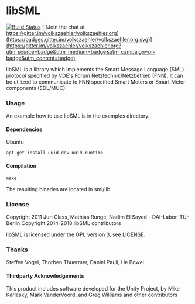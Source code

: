 # libSML

[![Build Status](https://travis-ci.org/volkszaehler/libsml.svg?branch=master)](https://travis-ci.org/volkszaehler/libsml)
[![Join the chat at https://gitter.im/volkszaehler/volkszaehler.org](https://badges.gitter.im/volkszaehler/volkszaehler.org.svg)](https://gitter.im/volkszaehler/volkszaehler.org?utm_source=badge&utm_medium=badge&utm_campaign=pr-badge&utm_content=badge)

libSML is a library which implements the Smart Message Language (SML) protocol specified by VDE's Forum Netztechnik/Netzbetrieb (FNN).
It can be utilized to communicate to FNN specified Smart Meters or Smart Meter components (EDL/MUC).

### Usage
An example how to use libSML is in the examples directory.

#### Dependencies
Ubuntu

	apt-get install uuid-dev uuid-runtime

#### Compilation
 
	make

The resulting binaries are located in sml/lib

### License
Copyright 2011 Juri Glass, Mathias Runge, Nadim El Sayed - DAI-Labor, TU-Berlin
Copyright 2014-2018 libSML contributors

libSML is licensed under the GPL version 3, see LICENSE.

### Thanks
Steffen Vogel, Thorben Thuermer, Daniel Pauli, He Bowei

#### Thirdparty Acknowledgements
This product includes software developed for the Unity Project, by Mike Karlesky, Mark VanderVoord, and Greg Williams and other contributors
